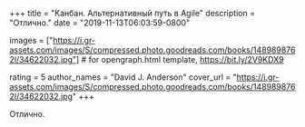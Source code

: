 
+++
title = "Канбан. Альтернативный путь в Agile"
description = "Отлично."
date = "2019-11-13T06:03:59-0800"

images = ["https://i.gr-assets.com/images/S/compressed.photo.goodreads.com/books/1489898762l/34622032.jpg"]  # for opengraph.html template, https://bit.ly/2V9KDX9

rating = 5
author_names = "David J. Anderson"
cover_url = "https://i.gr-assets.com/images/S/compressed.photo.goodreads.com/books/1489898762l/34622032.jpg"
+++

Отлично.
